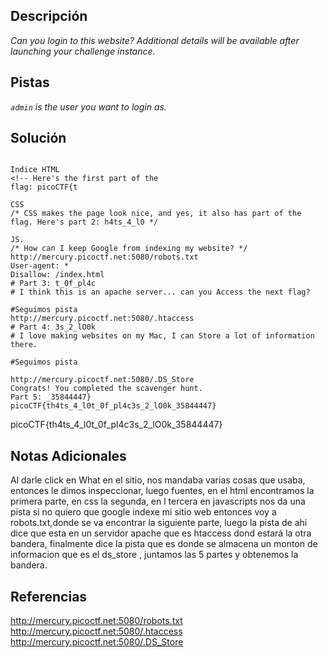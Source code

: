 
## Descripción

*Can you login to this website?
Additional details will be available after launching your challenge instance.*

## Pistas

*`admin` is the user you want to login as.*

## Solución

```

Indice HTML
<!-- Here's the first part of the
flag: picoCTF{t

CSS
/* CSS makes the page look nice, and yes, it also has part of the flag. Here's part 2: h4ts_4_l0 */

JS.
/* How can I keep Google from indexing my website? */
http://mercury.picoctf.net:5080/robots.txt
User-agent: *
Disallow: /index.html
# Part 3: t_0f_pl4c
# I think this is an apache server... can you Access the next flag?

#Seguimos pista
http://mercury.picoctf.net:5080/.htaccess
# Part 4: 3s_2_lO0k
# I love making websites on my Mac, I can Store a lot of information there.

#Seguimos pista

http://mercury.picoctf.net:5080/.DS_Store
Congrats! You completed the scavenger hunt.
Part 5: _35844447}
picoCTF{th4ts_4_l0t_0f_pl4c3s_2_lO0k_35844447}
```

picoCTF{th4ts_4_l0t_0f_pl4c3s_2_lO0k_35844447}

## Notas Adicionales 

Al darle click en What en el sitio, nos mandaba varias cosas que usaba, entonces le dimos inspeccionar, luego fuentes, en el html encontramos la primera parte, en css la segunda, en l tercera en javascripts nos da una pista si no quiero que google indexe mi sitio web entonces voy a robots.txt,donde se va encontrar la siguiente parte, luego la pista de ahi dice que esta en un servidor apache que es htaccess dond estará la otra bandera, finalmente dice la pista que es donde se almacena un monton de informacion que es el ds_store , juntamos las 5 partes y obtenemos la bandera.
## Referencias 

http://mercury.picoctf.net:5080/robots.txt
http://mercury.picoctf.net:5080/.htaccess
http://mercury.picoctf.net:5080/.DS_Store